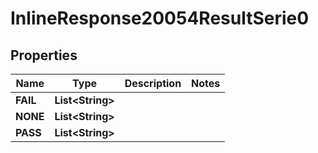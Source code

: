 # InlineResponse20054ResultSerie0

## Properties
Name | Type | Description | Notes
------------ | ------------- | ------------- | -------------
**FAIL** | **List&lt;String&gt;** |  | 
**NONE** | **List&lt;String&gt;** |  | 
**PASS** | **List&lt;String&gt;** |  | 
